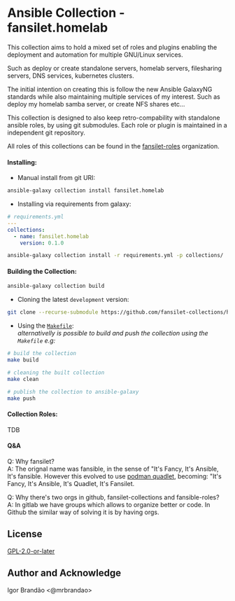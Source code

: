 # Ansible Collection - fansilet.homelab

This collection aims to hold a mixed set of roles and plugins enabling the
deployment and automation for multiple GNU/Linux services.  

Such as deploy or create standalone servers, homelab servers, filesharing
servers, DNS services, kubernetes clusters.  

The initial intention on creating this is follow the new Ansible GalaxyNG
standards while also maintaining multiple services of my interest. Such as
deploy my homelab samba server, or create NFS shares etc...  

This collection is designed to also keep retro-compability with standalone
ansible roles, by using git submodules. Each role or plugin is maintained in a
independent git repository.

All roles of this collections can be found in the
[fansilet-roles](https://github.com/fansilet-roles) organization.



#### Installing:  

* Manual install from git URI:  
```bash
ansible-galaxy collection install fansilet.homelab
```
  
* Installing via requirements from galaxy:  

```yaml
# requirements.yml
---
collections:
  - name: fansilet.homelab
    version: 0.1.0
```

```bash
ansible-galaxy collection install -r requirements.yml -p collections/
```

#### Building the Collection:  

```bash
ansible-galaxy collection build
```

* Cloning the latest `development` version:  

```bash
git clone --recurse-submodule https://github.com/fansilet-collections/homelab
```

* Using the [`Makefile`](Makefile):  
_alternativelly is possible to build and push the collection using the
`Makefile` e.g:_  

```bash
# build the collection
make build
```

```bash
# cleaning the built collection
make clean
```

```bash
# publish the collection to ansible-galaxy
make push
```

#### Collection Roles:

TDB

#### Q&A

Q: Why fansilet?  
A: The orignal name was fansible, in the sense of "It's Fancy, It's Ansible,
It's fansible. However this evolved to use [podman
quadlet](https://www.redhat.com/sysadmin/quadlet-podman), becoming: "It's Fancy,
It's Ansible, It's Quadlet, It's Fansilet.  

Q: Why there's two orgs in github, fansilet-collections and fansible-roles?  
A: In gitlab we have groups which allows to organize better or code. In Github
the similar way of solving it is by having orgs.  

License
-------

[GPL-2.0-or-later](https://spdx.org/licenses/GPL-2.0-or-later.html)

Author and Acknowledge
-----------------------

Igor Brandão <@mrbrandao>
